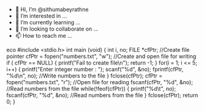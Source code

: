 - 👋 Hi, I’m @sithumabeyrathne
- 👀 I’m interested in ...
- 🌱 I’m currently learning ...
- 💞️ I’m looking to collaborate on ...
- 📫 How to reach me ...

<!---
sithumabeyrathne/sithumabeyrathne is a ✨ special ✨ repository because its `README.md` (this file) appears on your GitHub profile.
You can click the Preview link to take a look at your changes.
--->
eco
#include <stdio.h>
int main (void)
{
int i, no;
FILE *cfPtr; //Create file pointer
cfPtr = fopen("numbers.txt", "w"); //Create and open file for writing
if ( cfPtr == NULL)
{
printf("Fail to create file\n");
return -1;
}
for(i = 1; i <= 5; i++)
{
printf("Enter integer number : ");
scanf("%d", &no);
fprintf(cfPtr, "%d\n", no); //Write numbers to the file
}
fclose(cfPtr);
cfPtr = fopen("numbers.txt", "r"); //Open file for reading
fscanf(cfPtr, "%d", &no); //Read numbers from the file
while(!feof(cfPtr))
{
printf("%d\t", no);
fscanf(cfPtr, "%d", &no); //Read numbers from the file
}
fclose(cfPtr);
return 0;
} 
